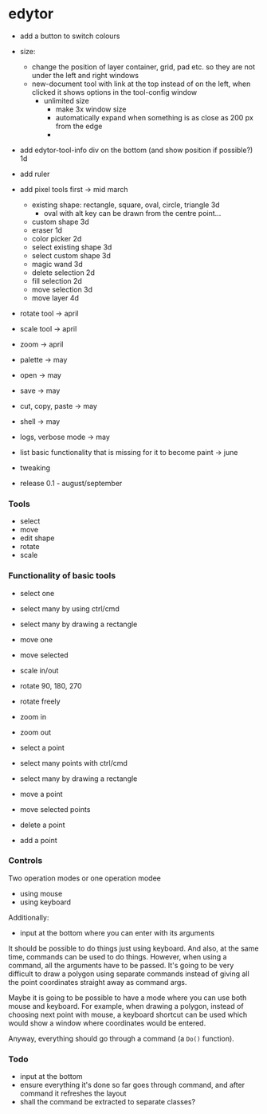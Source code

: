 # edytor

* add a button to switch colours

* size:
  - change the position of layer container, grid, pad etc. so they are not under the left and right windows
  - new-document tool with link at the top instead of on the left, when clicked it shows options in the tool-config window
    - unlimited size
      - make 3x window size
      - automatically expand when something is as close as 200 px from the edge
      - 

- add edytor-tool-info div on the bottom (and show position if possible?) 1d
- add ruler
- add pixel tools first -> mid march
    - existing shape: rectangle, square, oval, circle, triangle 3d
        - oval with alt key can be drawn from the centre point...
    - custom shape 3d
    - eraser 1d
    - color picker 2d
    - select existing shape 3d
    - select custom shape 3d
    - magic wand 3d
    - delete selection 2d
    - fill selection 2d
    - move selection 3d
    - move layer 4d
- rotate tool -> april
- scale tool -> april
- zoom -> april

- palette -> may
- open -> may
- save -> may
- cut, copy, paste -> may
- shell -> may
- logs, verbose mode -> may

- list basic functionality that is missing for it to become paint -> june
- tweaking
- release 0.1 - august/september

### Tools

* select
* move
* edit shape
* rotate
* scale



### Functionality of basic tools

* select one
* select many by using ctrl/cmd
* select many by drawing a rectangle


* move one
* move selected


* scale in/out
* rotate 90, 180, 270
* rotate freely


* zoom in
* zoom out


* select a point
* select many points with ctrl/cmd
* select many by drawing a rectangle


* move a point
* move selected points
* delete a point
* add a point


### Controls

Two operation modes or one operation modee

* using mouse
* using keyboard

Additionally:

* input at the bottom where you can enter with its arguments

It should be possible to do things just using keyboard. And also, at the same
time, commands can be used to do things. However, when using a command, all
the arguments have to be passed. It's going to be very difficult to draw a
polygon using separate commands instead of giving all the point coordinates
straight away as command args.

Maybe it is going to be possible to have a mode where you can use both mouse
and keyboard. For example, when drawing a polygon, instead of choosing next
point with mouse, a keyboard shortcut can be used which would show a window
where coordinates would be entered.

Anyway, everything should go through a command (a `Do()` function).


### Todo

* input at the bottom
* ensure everything it's done so far goes through command, and after command
it refreshes the layout
* shall the command be extracted to separate classes?

